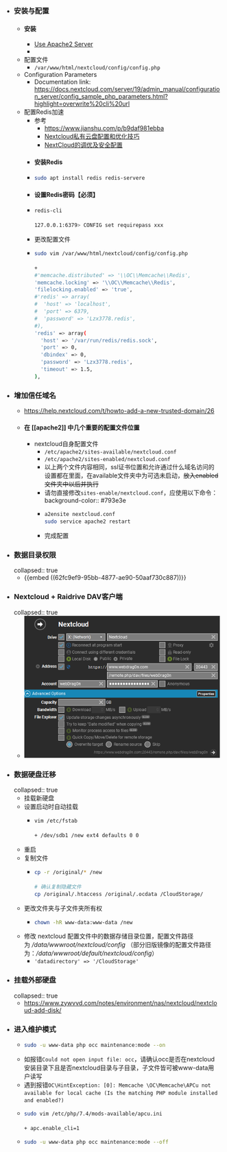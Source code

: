 - ### 安装与配置
	- #### 安装
		- [Use Apache2 Server](https://docs.nextcloud.com/server/stable/admin_manual/installation/source_installation.html#apache-web-server-configuration)
		-
	- 配置文件
		- `/var/www/html/nextcloud/config/config.php`
	- Configuration Parameters
		- Documentation link: https://docs.nextcloud.com/server/19/admin_manual/configuration_server/config_sample_php_parameters.html?highlight=overwrite%20cli%20url
	- 配置Redis加速
		- 参考
			- https://www.jianshu.com/p/b9daf981ebba
			- [Nextcloud私有云盘配置和优化技巧](https://zhuanlan.zhihu.com/p/50322342)
			- [NextCloud的调优及安全配置](https://www.fencatn.com/197/)
		- #### 安装Redis
		- ```bash
		  sudo apt install redis redis-servere
		  ```
		- #### 设置Redis密码【必须】
		- ```bash
		  redis-cli
		  
		  127.0.0.1:6379> CONFIG set requirepass xxx
		  ```
		- 更改配置文件
		- ```bash
		  sudo vim /var/www/html/nextcloud/config/config.php
		  
		  +
		  #'memcache.distributed' => '\\OC\\Memcache\\Redis',
		  'memcache.locking' => '\\OC\\Memcache\\Redis',
		  'filelocking.enabled' => 'true',
		  #'redis' => array(
		  #  'host' => 'localhost',
		  #  'port' => 6379,
		  #  'password' => 'Lzx3778.redis',
		  #),
		  'redis' => array(
		    'host' => '/var/run/redis/redis.sock',
		    'port' => 0,
		    'dbindex' => 0,
		    'password' => 'Lzx3778.redis',
		    'timeout' => 1.5,
		  ),
		  ```
- ### 增加信任域名
	- https://help.nextcloud.com/t/howto-add-a-new-trusted-domain/26
	- #### 在 [[apache2]] 中几个重要的配置文件位置
		- nextcloud自身配置文件
			- `/etc/apache2/sites-available/nextcloud.conf`
			- `/etc/apache2/sites-enabled/nextcloud.conf`
			- 以上两个文件内容相同，ssl证书位置和允许通过什么域名访问的设置都在里面，在available文件夹中为可选未启动，~~放入enabled文件夹中以后并执行~~
			- 请勿直接修改`sites-enable/nextcloud.conf`，应使用以下命令：
			  background-color:: #793e3e
			- ```bash
			  a2ensite nextcloud.conf
			  sudo service apache2 restart
			  ```
			- 完成配置
- ### 数据目录权限
  collapsed:: true
	- {{embed ((62fc9ef9-95bb-4877-ae90-50aaf730c887))}}
- ### Nextcloud + Raidrive DAV客户端
  collapsed:: true
	- ![image.png](../assets/image_1653845444421_0.png)
- ### 数据硬盘迁移
  collapsed:: true
	- 挂载新硬盘
	- 设置启动时自动挂载
		- ```bash
		  vim /etc/fstab
		  
		  + /dev/sdb1 /new ext4 defaults 0 0
		  ```
	- 重启
	- 复制文件
		- ```bash
		  cp -r /original/* /new
		  
		  # 确认复制隐藏文件
		  cp /original/.htaccess /original/.ocdata /CloudStorage/
		  ```
	- 更改文件夹与子文件夹所有权
		- ```bash
		  chown -hR www-data:www-data /new
		  ```
	- 修改 nextcloud 配置文件中的数据存储目录位置，配置文件路径为 */data/wwwroot/nextcloud/config* （部分旧版镜像的配置文件路径为：*/data/wwwroot/default/nextcloud/config*）
		- `'datadirectory' => '/CloudStorage'`
- ### 挂载外部硬盘
  collapsed:: true
	- https://www.zywvvd.com/notes/environment/nas/nextcloud/nextcloud-add-disk/
- ### 进入维护模式
	- ```bash
	  sudo -u www-data php occ maintenance:mode --on
	  ```
	- 如报错`Could not open input file: occ`，请确认occ是否在nextcloud安装目录下且是否nextcloud目录与子目录，子文件皆可被www-data用户读写
	- 遇到报错`OC\HintException: [0]: Memcache \OC\Memcache\APCu not available for local cache (Is the matching PHP module installed and enabled?)`
	- ```bash
	  sudo vim /etc/php/7.4/mods-available/apcu.ini
	  
	  + apc.enable_cli=1
	  ```
	- ```bash
	  sudo -u www-data php occ maintenance:mode --off
	  ```